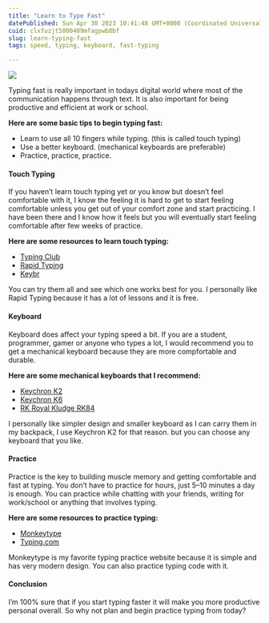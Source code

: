 ```yaml
---
title: "Learn to Type Fast"
datePublished: Sun Apr 30 2023 10:41:48 GMT+0000 (Coordinated Universal Time)
cuid: clxfuzjt5000409mfagpwb8bf
slug: learn-typing-fast
tags: speed, typing, keyboard, fast-typing

---
```


![](https://cdn.hashnode.com/res/hashnode/image/upload/v1718440299393/eeb0f4fc-85c4-4583-8f16-b4883413557c.png)

Typing fast is really important in todays digital world where most of the communication happens through text. It is also important for being productive and efficient at work or school.

**Here are some basic tips to begin typing fast:**

*   Learn to use all 10 fingers while typing. (this is called touch typing)
*   Use a better keyboard. (mechanical keyboards are preferable)
*   Practice, practice, practice.

#### Touch Typing

If you haven’t learn touch typing yet or you know but doesn’t feel comfortable with it, I know the feeling it is hard to get to start feeling comfortable unless you get out of your comfort zone and start practicing. I have been there and I know how it feels but you will eventually start feeling comfortable after few weeks of practice.

**Here are some resources to learn touch typing:**

*   [Typing Club](https://www.typingclub.com/)
*   [Rapid Typing](https://www.rapidtyping.com/)
*   [Keybr](https://www.keybr.com/)

You can try them all and see which one works best for you. I personally like Rapid Typing because it has a lot of lessons and it is free.

#### Keyboard

Keyboard does affect your typing speed a bit. If you are a student, programmer, gamer or anyone who types a lot, I would recommend you to get a mechanical keyboard because they are more compfortable and durable.

**Here are some mechanical keyboards that I recommend:**

*   [Keychron K2](https://www.keychron.com/products/keychron-k2-wireless-mechanical-keyboard)
*   [Keychron K6](https://www.keychron.com/products/keychron-k6-wireless-mechanical-keyboard)
*   [RK Royal Kludge RK84](https://www.techlandbd.com/rk-royal-kludge-rk84-keyboard-red)

I personally like simpler design and smaller keyboard as I can carry them in my backpack, I use Keychron K2 for that reason. but you can choose any keyboard that you like.

#### Practice

Practice is the key to building muscle memory and getting comfortable and fast at typing. You don’t have to practice for hours, just 5–10 minutes a day is enough. You can practice while chatting with your friends, writing for work/school or anything that involves typing.

**Here are some resources to practice typing:**

*   [Monkeytype](https://monkeytype.com/)
*   [Typing.com](https://www.typing.com/student)

Monkeytype is my favorite typing practice website because it is simple and has very modern design. You can also practice typing code with it.

#### Conclusion

I’m 100% sure that if you start typing faster it will make you more productive personal overall. So why not plan and begin practice typing from today?